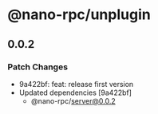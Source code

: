 # @nano-rpc/unplugin

## 0.0.2

### Patch Changes

- 9a422bf: feat: release first version
- Updated dependencies [9a422bf]
  - @nano-rpc/server@0.0.2
